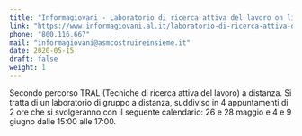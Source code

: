 ```yaml
---
title: "Informagiovani - Laboratorio di ricerca attiva del lavoro on line"
link: "https://www.informagiovani.al.it/laboratorio-di-ricerca-attiva-del-lavoro-on-line/"
phone: "800.116.667"
mail: "informagiovani@asmcostruireinsieme.it"
date: 2020-05-15
draft: false
weight: 1
---
```


Secondo percorso TRAL (Tecniche di ricerca attiva del lavoro) a distanza. Si tratta di un laboratorio di gruppo a distanza, suddiviso in 4 appuntamenti di 2 ore che si svolgeranno con il seguente calendario: 26 e 28 maggio e 4 e 9 giugno dalle 15:00 alle 17:00.
